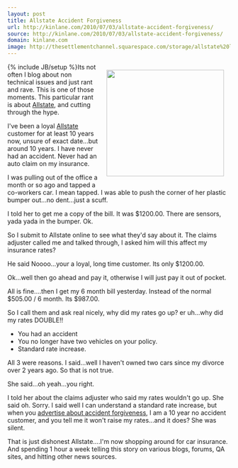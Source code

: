 ```yaml
---
layout: post
title: Allstate Accident Forgiveness
url: http://kinlane.com/2010/07/03/allstate-accident-forgiveness/
source: http://kinlane.com/2010/07/03/allstate-accident-forgiveness/
domain: kinlane.com
image: http://thesettlementchannel.squarespace.com/storage/allstate%20logo.jpeg
---
```

{% include JB/setup %}<img class="alignnone" style="padding: 15px;" title="Allstate Auto Insurance" src="http://thesettlementchannel.squarespace.com/storage/allstate%20logo.jpeg" alt="" width="265" height="240" align="right" />Its not often I blog about non technical issues and just rant and rave. This is one of those moments. This particular rant is about <a href="http://www.allstate.com" target="_blank">Allstate</a>, and cutting through the hype.<p></p>
I've been a loyal <a href="http://www.allstate.com" target="_blank">Allstate</a> customer for at least 10 years now, unsure of exact date...but around 10 years.  I have never had an accident. Never had an auto claim on my insurance.<p></p>
I was pulling out of the office a month or so ago and tapped a co-workers car. I mean tapped. I was able to push the corner of her plastic bumper out...no dent...just a scuff.<p></p>
I told her to get me a copy of the bill. It was $1200.00. There are sensors, yada yada in the bumper. Ok.<p></p>
So I submit to Allstate online to see what they'd say about it. The claims adjuster called me and talked through, I asked him will this affect my insurance rates?<p></p>
He said Noooo...your a loyal, long time customer. Its only $1200.00.<p></p>
Ok...well then go ahead and pay it, otherwise I will just pay it out of pocket.<p></p>
All is fine....then I get my 6 month bill yesterday. Instead of the normal $505.00 / 6 month. Its $987.00.<p></p>
So I call them and ask real nicely, why did my rates go up? er uh...why did my rates DOUBLE!!
<ul class="mainlist">
	<li>You had an accident</li>
	<li>You no longer have two vehicles on your policy.</li>
	<li>Standard rate increase.</li>
</ul>
All 3 were reasons. I said...well I haven't owned two cars since my divorce over 2 years ago. So that is not true.<p></p>
She said...oh yeah...you right.<p></p>
I told her about the claims adjuster who said my rates wouldn't go up. She said oh. Sorry. I said well I can understand a standard rate increase, but when you <a href="http://www.allstate.com/auto-insurance/auto-insurance-features.aspx" target="_blank">advertise about accident forgiveness</a>, I am a 10 year no accident customer, and you tell me it won't raise my rates...and it does? She was silent.<p></p>
That is just dishonest Allstate....I'm now shopping around for car insurance. And spending 1 hour a week telling this story on various blogs, forums, QA sites, and hitting other news sources.